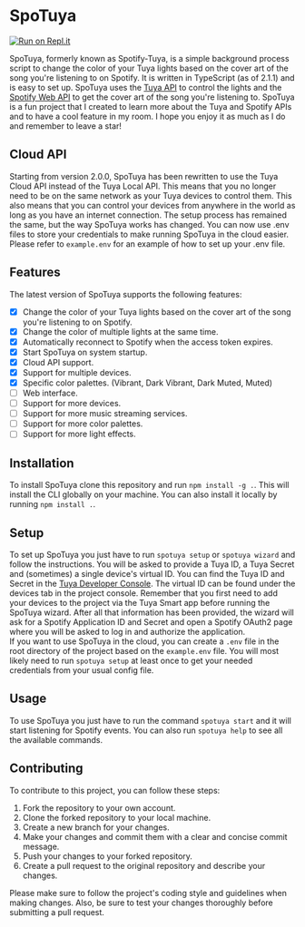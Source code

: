 # SpoTuya

[![Run on Repl.it](https://replit.com/badge/github/xbl4z3r/spotuya)](https://replit.com/new/github/xbl4z3r/spotuya)

SpoTuya, formerly known as Spotify-Tuya, is a simple background process script to change the color of your Tuya lights
based on the cover art
of the song you're listening to on Spotify. It is written in TypeScript (as of 2.1.1) and is easy to set up. SpoTuya uses
the [Tuya API](https://developer.tuya.com/en/docs/cloud/cloudapi?id=K9i5ql6waswzq) to control the lights and
the [Spotify Web API](https://developer.spotify.com/documentation/web-api/) to get the cover art of the song you're
listening to. SpoTuya is a fun project that I created to learn more about the Tuya and Spotify APIs and to have a cool
feature in my room. I hope you enjoy it as much as I do and remember to leave a star!
<br>

## Cloud API

Starting from version 2.0.0, SpoTuya has been rewritten to use the Tuya Cloud API instead of the Tuya Local API. This
means that you no longer need to be on the same network as your Tuya devices to control them. This also means that you
can control your devices from anywhere in the world as long as you have an internet connection. The setup process has
remained the same, but the way SpoTuya works has changed. You can now use .env files to store your credentials to
make running SpoTuya in the cloud easier. Please refer to `example.env` for an example of how to set up your .env file.
<br>

## Features

The latest version of SpoTuya supports the following features:

- [x] Change the color of your Tuya lights based on the cover art of the song you're listening to on Spotify.
- [x] Change the color of multiple lights at the same time.
- [x] Automatically reconnect to Spotify when the access token expires.
- [x] Start SpoTuya on system startup.
- [x] Cloud API support.
- [x] Support for multiple devices.
- [x] Specific color palettes. (Vibrant, Dark Vibrant, Dark Muted, Muted)
- [ ] Web interface.
- [ ] Support for more devices.
- [ ] Support for more music streaming services.
- [ ] Support for more color palettes.
- [ ] Support for more light effects.
  <br>

## Installation

To install SpoTuya clone this repository and run `npm install -g .`. This will install the CLI globally on your machine.
You can also install it locally by running `npm install .`.
<br>

## Setup

To set up SpoTuya you just have to run `spotuya setup` or `spotuya wizard` and follow the instructions. You will be
asked
to provide a Tuya ID, a Tuya Secret and (sometimes) a single device's virtual ID. You can find the Tuya ID and Secret in
the [Tuya Developer Console](https://iot.tuya.com/cloud). The virtual ID can be found under the devices tab in the
project console. Remember that you first need to add your devices to the project via the Tuya Smart app before running
the SpoTuya wizard. After all that information has been provided, the wizard will ask for a Spotify Application ID and
Secret and open a Spotify OAuth2 page where you will be asked to log in and authorize the application.<br>
If you want to use SpoTuya in the cloud, you can create a `.env` file in the root directory of the project based on the
`example.env` file. You will most likely need to run `spotuya setup` at least once to get your needed credentials from
your usual config file.
<br>

## Usage

To use SpoTuya you just have to run the command `spotuya start` and it will start listening for Spotify events. You can
also run `spotuya help` to see all the available commands.
<br>

## Contributing

To contribute to this project, you can follow these steps:

1. Fork the repository to your own account.
2. Clone the forked repository to your local machine.
3. Create a new branch for your changes.
4. Make your changes and commit them with a clear and concise commit message.
5. Push your changes to your forked repository.
6. Create a pull request to the original repository and describe your changes.

Please make sure to follow the project's coding style and guidelines when making changes. Also, be sure to test your
changes thoroughly before submitting a pull request.
